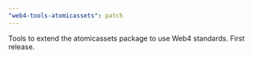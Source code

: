 ```yaml
---
"web4-tools-atomicassets": patch
---
```


Tools to extend the atomicassets package to use Web4 standards. First release.
